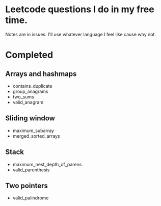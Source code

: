# Leetcode questions I do in my free time.
Notes are in issues. I'll use whatever language I feel like cause why not.

# Completed
## Arrays and hashmaps
- contains_duplicate
- group_anagrams
- two_sums
- valid_anagram

## Sliding window
- maximum_subarray
- merged_sorted_arrays

## Stack
- maximum_nest_depth_of_parens
- valid_parenthesis

## Two pointers
- valid_palindrome
